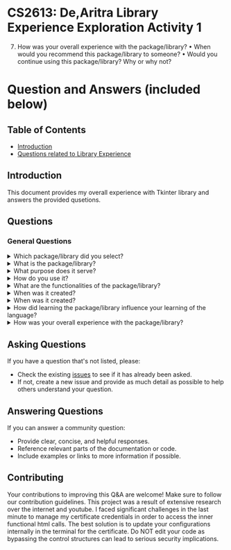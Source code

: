 # CS2613: De,Aritra Library Experience Exploration Activity 1



7. How was your overall experience with the package/library?
• When would you recommend this package/library to someone?
• Would you continue using this package/library? Why or why not?


# Question and Answers (included below)

## Table of Contents
- [Introduction](#introduction)
- [Questions related to Library Experience](#questions)

## Introduction
This document provides my overall experience with Tkinter library and answers the provided qusetions.

## Questions

### General Questions
<details>
<summary>Which package/library did you select?</summary>
<p>

- I used the Tkinter standard GUI (Graphical User Interface) library for Python. 

</p>

</details>

<details>
<summary>What is the package/library?</summary>
<p>

- Tkinter library provides an object-oriented interface to the Tk GUI toolkit. I did not have to download as it is included with most Python installations, and it's widely used for creating simple and effective GUI applications due to its ease of use and the availability of comprehensive documentation.
- It is the primary module used to create GUI applications. It must be imported into our Python script to use its functionalities.

</p>
</details>

<details>
<summary>What purpose does it serve?</summary>
<p>
  
- Tkinter served the purpose of helping me develop a weather application which can provide user-friendly interface and observe dynamic upadtes.
- I used special labels and frames to configure my data points properly.
- It also helped me to integrate my application wit third party website and handles API requests.

</p>
</details>

<details>
<summary>How do you use it?</summary>
<p>
- First things first, I installed and checked versions.
- In accord to my source code, I used it primarily for the visual represenatation of my weather data.
- I did face some issue while importing and using the libraries but I updated my certificate credentials temporarily
  to make use of the application.
- After creating the main application window (Tk), I added widgets to the application and researched the different type of layout managers.
- My function also handled events and configured the labels properly to reflect the dynamic changes.
- I found the building blocks like including buttons, labels, frames to be easy to use and manage. Each widget in Tkinter is actually a Python class.
- I felt Tkinter acted as a good integration tool in my class to relate my function and effeciently use the API calls.
- I was also able to make personal adjustments to font type and line texture.

</p>
</details>

<details>
<summary>What are the functionalities of the package/library?</summary>
<p>
- Tkinter has great versatility and its functionality could be used to make easy frameworks like to-do lists, get reference, calculator, etc.
- This is the general template:
  import tkinter as tk
  def greet():
      print("Hello World!")
  
  # Create the main window
  root = tk.Tk()
  root.title("Simple code")
  
  # Create a button widget
  greet_button = tk.Button(root, text="Greet", command=greet)
  greet_button.pack()
  
  # Start the Tkinter event loop
  root.mainloop()


 - With good experience one can make a game in Tkinter. Example: 
    <img width="647" alt="Screenshot 2024-02-13 at 11 51 34 PM" src="https://github.com/CS2613-WI24-FR01B/exploration-activity-1-aritrade001/assets/114476308/d2f16e1d-08db-41f2-ae00-028a08fdd72f">
 - Just like my application, we could also make File Explorer: Navigate and manage the filesystem, Chat Application to implement client-server chat interfaces, and Music Players.

</p>
</details>

<details>
<summary>When was it created?</summary>
<p>
  
- Tkinter, as a Python interface to the Tk GUI toolkit, was introduced with Python version 1.0 in January 1994. Tk itself, which Tkinter wraps, was created by John Ousterhout in 1988.

</p>
</details>

<details>
<summary>When was it created?</summary>
<p>
- I selected this because it helps me as a beginner to explore the libary and it is easy to use. For my application, it required heavy GUI dashboard and this was a 
  good investment on time and energy. There was lot of open source documentation on the internet.
- It has cross-platform use case benefit and lot of videos on Youtube also supported my ideology.
- The standard library is also under python, so it does not make me worry about external installs.
</p>
</details>

<details>
<summary>How did learning the package/library influence your learning of the language?</summary>
<p>
- It was compatible with python and helped me practice the core fundamental concepts again like functions, event handling, api reference.
- It helped me appreciate the integrated usage of different python libraries.
- After every change, I ran the module to check my progress and this also helped me catch errors in the python console and debuggging.
- I actually found some of my cases in the open internet and edited my internal structures accordingly. So, it enhance my problem solving 
  skills based on python language.
</p>
</details>

<details>
<summary>How was your overall experience with the package/library?</summary>
<p>
- My overall experience with the package/libary was good because I got immediate feedback and support from open source blogs and code in internet. There is lot of coverage.
- I would definitely recommend students who are first time learning to make interesting games and play with the library.
- I would not use this library because there are downsides compared to other GUI Application builders. I felt that there are limited 
  widgets and customization possible due to less in-built structures. I am also well aware that its performance time will sharply reduce 
  with large datasets and that is the reason many application GUIs have premium subsrcription based models to handle dynamic queries in 
  secure way. From the security lens, I faced significant challenge to get my certificate of laptop to handle the interal library calls and 
  I had to temporarily make changes for my system. However, my thoughts are based on the corporate landscape and being a student I feel 
  this a good libary to get started a student.
</p>
</details>





## Asking Questions
If you have a question that's not listed, please:
- Check the existing [issues](#) to see if it has already been asked.
- If not, create a new issue and provide as much detail as possible to help others understand your question.

## Answering Questions
If you can answer a community question:
- Provide clear, concise, and helpful responses.
- Reference relevant parts of the documentation or code.
- Include examples or links to more information if possible.

## Contributing
Your contributions to improving this Q&A are welcome! Make sure to follow our contribution guidelines.
This project was a result of extensive research over the internet and youtube. I faced significant challenges in the last minute
to manage my certificate credentials in order to access the inner functional html calls. The best solution is to update your configurations internally in the terminal for the certificate. Do NOT edit your code as bypassing the control structures can lead to serious security implications.
